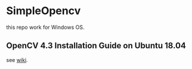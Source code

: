 # SimpleOpencv

this repo work for Windows OS.

## OpenCV 4.3 Installation Guide on Ubuntu 18.04
see [wiki](https://github.com/reger-men/Simple_Opencv/wiki/OpenCV-4.3-Installation-Script-on-Ubuntu-18.04).
